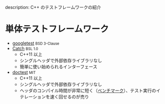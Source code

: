 description: C++ のテストフレームワークの紹介

# 単体テストフレームワーク

- [googletest](https://github.com/google/googletest) <small>BSD 3-Clause</small>
- [Catch](https://github.com/catchorg/Catch2) <small>BSL 1.0</small>
    - C++11 以上
    - シングルヘッダで外部依存ライブラリなし
    - 簡単に使い始められるインターフェース
- [doctest](https://github.com/onqtam/doctest) <small>MIT</small>
    - C++11 以上
    - シングルヘッダで外部依存ライブラリなし
    - ヘッダのコンパイル時間が非常に短く（[ベンチマーク](https://github.com/onqtam/doctest/blob/master/doc/markdown/benchmarks.md)）、テスト実行のイテレーションを速く回せるのが売り
